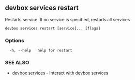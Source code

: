 ## devbox services restart

Restarts service. If no service is specified, restarts all services

```
devbox services restart [service]... [flags]
```

### Options

```
  -h, --help   help for restart
```

### SEE ALSO

* [devbox services](devbox_services.md)	 - Interact with devbox services

